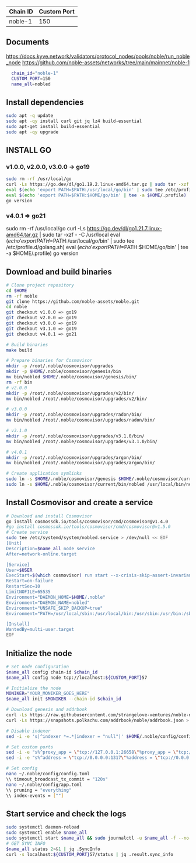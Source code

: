 |   Chain ID	 |Custom Port|
|--------------|-----------|
| noble-1      |    150    |
## Documents
https://docs.kyve.network/validators/protocol_nodes/pools/noble/run_noble_node
https://github.com/noble-assets/networks/tree/main/mainnet/noble-1
```bash
  chain_id="noble-1"
  CUSTOM_PORT=150
  name_all=nobled
```
## Install dependencies
```bash
sudo apt -q update
sudo apt -qy install curl git jq lz4 build-essential
sudo apt-get install build-essential
sudo apt -qy upgrade
```
## INSTALL GO
### v1.0.0, v2.0.0, v3.0.0 -> go19
```bash
sudo rm -rf /usr/local/go
curl -Ls https://go.dev/dl/go1.19.2.linux-amd64.tar.gz | sudo tar -xzf - -C /usr/local
eval $(echo 'export PATH=$PATH:/usr/local/go/bin' | sudo tee /etc/profile.d/golang.sh)
eval $(echo 'export PATH=$PATH:$HOME/go/bin' | tee -a $HOME/.profile)
go version
```
### v4.0.1 => go21
sudo rm -rf /usr/local/go
curl -Ls https://go.dev/dl/go1.21.7.linux-amd64.tar.gz | sudo tar -xzf - -C /usr/local
eval $(echo 'export PATH=$PATH:/usr/local/go/bin' | sudo tee /etc/profile.d/golang.sh)
eval $(echo 'export PATH=$PATH:$HOME/go/bin' | tee -a $HOME/.profile)
go version
## Download and build binaries
```bash
# Clone project repository
cd $HOME
rm -rf noble
git clone https://github.com/noble-assets/noble.git
cd noble
git checkout v1.0.0 => go19 
git checkout v2.0.0 => go19 
git checkout v3.0.0 => go19 
git checkout v3.1.0 => go19 
git checkout v4.0.1 => go21

# Build binaries
make build

# Prepare binaries for Cosmovisor
mkdir -p /root/.noble/cosmovisor/upgrades
mkdir -p $HOME/.noble/cosmovisor/genesis/bin
mv bin/nobled $HOME/.noble/cosmovisor/genesis/bin/
rm -rf bin
# v2.0.0
mkdir -p /root/.noble/cosmovisor/upgrades/v2/bin/
mv bin/nobled /root/.noble/cosmovisor/upgrades/v2/bin/

# v3.0.0
mkdir -p /root/.noble/cosmovisor/upgrades/radon/bin/
mv bin/nobled /root/.noble/cosmovisor/upgrades/radon/bin/

# v3.1.0
mkdir -p /root/.noble/cosmovisor/upgrades/v3.1.0/bin/
mv bin/nobled /root/.noble/cosmovisor/upgrades/v3.1.0/bin/

# v4.0.1
mkdir -p /root/.noble/cosmovisor/upgrades/argon/bin/
mv bin/nobled /root/.noble/cosmovisor/upgrades/argon/bin/

# Create application symlinks
sudo ln -s $HOME/.noble/cosmovisor/genesis $HOME/.noble/cosmovisor/current -f
sudo ln -s $HOME/.noble/cosmovisor/current/bin/nobled /usr/local/bin/nobled -f
```
## Install Cosmovisor and create a service
```bash
# Download and install Cosmovisor
go install cosmossdk.io/tools/cosmovisor/cmd/cosmovisor@v1.4.0
#go install cosmossdk.io/tools/cosmovisor/cmd/cosmovisor@v1.5.0
# Create service 
sudo tee /etc/systemd/system/nobled.service > /dev/null << EOF
[Unit]
Description=$name_all node service
After=network-online.target

[Service]
User=$USER
ExecStart=$(which cosmovisor) run start --x-crisis-skip-assert-invariants
Restart=on-failure
RestartSec=10
LimitNOFILE=65535
Environment="DAEMON_HOME=$HOME/.noble"
Environment="DAEMON_NAME=nobled"
Environment="UNSAFE_SKIP_BACKUP=true"
Environment="PATH=/usr/local/sbin:/usr/local/bin:/usr/sbin:/usr/bin:/sbin:/bin:/usr/games:/usr/local/games:/snap/bin:$HOME/.noble/cosmovisor/current/bin"

[Install]
WantedBy=multi-user.target
EOF
```
## Initialize the node 
```bash
# Set node configuration
$name_all config chain-id $chain_id
$name_all config node tcp://localhost:${CUSTOM_PORT}57

# Initialize the node
MONIKER="YOUR_MONIKER_GOES_HERE"
$name_all init $MONIKER --chain-id $chain_id

# Download genesis and addrbook
curl -Ls https://raw.githubusercontent.com/strangelove-ventures/noble-networks/main/mainnet/noble-1/genesis.json > $HOME/.noble/config/genesis.json
curl -Ls https://snapshots.polkachu.com/addrbook/noble/addrbook.json > $HOME/.noble/config/addrbook.json

# Disable indexer
sed -i -e 's|^indexer *=.*|indexer = "null"|' $HOME/.noble/config/config.toml

# Set custom ports
sed -i -e "s%^proxy_app = \"tcp://127.0.0.1:26658\"%proxy_app = \"tcp://127.0.0.1:${CUSTOM_PORT}58\"%; s%^laddr = \"tcp://127.0.0.1:26657\"%laddr = \"tcp://127.0.0.1:${CUSTOM_PORT}57\"%; s%^pprof_laddr = \"localhost:6060\"%pprof_laddr = \"localhost:${CUSTOM_PORT}60\"%; s%^laddr = \"tcp://0.0.0.0:26656\"%laddr = \"tcp://0.0.0.0:${CUSTOM_PORT}56\"%; s%^prometheus_listen_addr = \":26660\"%prometheus_listen_addr = \":${CUSTOM_PORT}66\"%" $HOME/.noble/config/config.toml
sed -i -e "s%^address = \"tcp://0.0.0.0:1317\"%address = \"tcp://0.0.0.0:${CUSTOM_PORT}17\"%; s%^address = \":8080\"%address = \":${CUSTOM_PORT}80\"%; s%^address = \"0.0.0.0:9090\"%address = \"0.0.0.0:${CUSTOM_PORT}90\"%; s%^address = \"0.0.0.0:9091\"%address = \"0.0.0.0:${CUSTOM_PORT}91\"%" $HOME/.noble/config/app.toml

# Set config
nano ~/.noble/config/config.toml
\\ timeout_broadcast_tx_commit = "120s"
nano ~/.noble/config/app.toml
\\ pruning = "everything"
\\ index-events = [""]
```
## Start service and check the logs 
```bash
sudo systemctl daemon-reload
sudo systemctl enable $name_all
sudo systemctl start $name_all && sudo journalctl -u $name_all -f --no-hostname -o cat
# GET SYNC INFO
$name_all status 2>&1 | jq .SyncInfo
curl -s localhost:${CUSTOM_PORT}57/status | jq .result.sync_info
```
